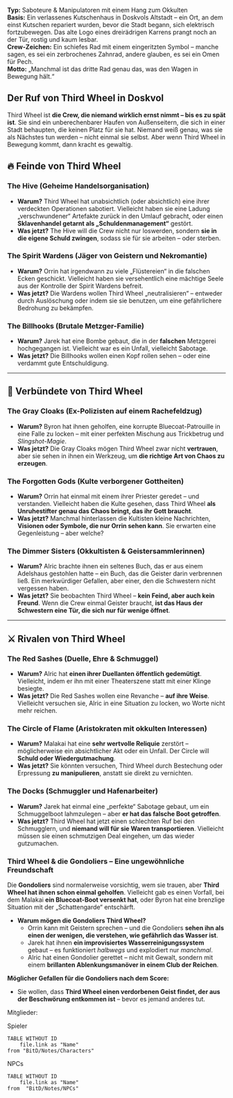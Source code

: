 
**Typ:** Saboteure & Manipulatoren mit einem Hang zum Okkulten  
**Basis:** Ein verlassenes Kutschenhaus in Doskvols Altstadt – ein Ort, an dem einst Kutschen repariert wurden, bevor die Stadt begann, sich elektrisch fortzubewegen. Das alte Logo eines dreirädrigen Karrens prangt noch an der Tür, rostig und kaum lesbar.  
**Crew-Zeichen:** Ein schiefes Rad mit einem eingeritzten Symbol – manche sagen, es sei ein zerbrochenes Zahnrad, andere glauben, es sei ein Omen für Pech.  
**Motto:** „Manchmal ist das dritte Rad genau das, was den Wagen in Bewegung hält.“

## **Der Ruf von Third Wheel in Doskvol**

Third Wheel ist **die Crew, die niemand wirklich ernst nimmt – bis es zu spät ist**. Sie sind ein unberechenbarer Haufen von Außenseitern, die sich in einer Stadt behaupten, die keinen Platz für sie hat. Niemand weiß genau, was sie als Nächstes tun werden – nicht einmal sie selbst. Aber wenn Third Wheel in Bewegung kommt, dann kracht es gewaltig.

## **🔥 Feinde von Third Wheel**

### **The Hive** (Geheime Handelsorganisation)

- **Warum?** Third Wheel hat unabsichtlich (oder absichtlich) eine ihrer verdeckten Operationen sabotiert. Vielleicht haben sie eine Ladung „verschwundener“ Artefakte zurück in den Umlauf gebracht, oder einen **Sklavenhandel getarnt als „Schuldenmanagement“** gestört.
- **Was jetzt?** The Hive will die Crew nicht nur loswerden, sondern **sie in die eigene Schuld zwingen**, sodass sie für sie arbeiten – oder sterben.

### **The Spirit Wardens** (Jäger von Geistern und Nekromantie)

- **Warum?** Orrin hat irgendwann zu viele „Flüstereien“ in die falschen Ecken geschickt. Vielleicht haben sie versehentlich eine mächtige Seele aus der Kontrolle der Spirit Wardens befreit.
- **Was jetzt?** Die Wardens wollen Third Wheel „neutralisieren“ – entweder durch Auslöschung oder indem sie sie benutzen, um eine gefährlichere Bedrohung zu bekämpfen.

### **The Billhooks** (Brutale Metzger-Familie)

- **Warum?** Jarek hat eine Bombe gebaut, die in der **falschen** Metzgerei hochgegangen ist. Vielleicht war es ein Unfall, vielleicht Sabotage.
- **Was jetzt?** Die Billhooks wollen einen Kopf rollen sehen – oder eine verdammt gute Entschuldigung.

---

## **🤝 Verbündete von Third Wheel**

### **The Gray Cloaks** (Ex-Polizisten auf einem Rachefeldzug)

- **Warum?** Byron hat ihnen geholfen, eine korrupte Bluecoat-Patrouille in eine Falle zu locken – mit einer perfekten Mischung aus Trickbetrug und _Slingshot-Magie_.
- **Was jetzt?** Die Gray Cloaks mögen Third Wheel zwar nicht **vertrauen**, aber sie sehen in ihnen ein Werkzeug, um **die richtige Art von Chaos zu erzeugen**.

### **The Forgotten Gods** (Kulte verborgener Gottheiten)

- **Warum?** Orrin hat einmal mit einem ihrer Priester geredet – und verstanden. Vielleicht haben die Kulte gesehen, dass Third Wheel **als Unruhestifter genau das Chaos bringt, das ihr Gott braucht**.
- **Was jetzt?** Manchmal hinterlassen die Kultisten kleine Nachrichten, **Visionen oder Symbole, die nur Orrin sehen kann**. Sie erwarten eine Gegenleistung – aber welche?

### **The Dimmer Sisters** (Okkultisten & Geistersammlerinnen)

- **Warum?** Alric brachte ihnen ein seltenes Buch, das er aus einem Adelshaus gestohlen hatte – ein Buch, das die Geister darin verbrennen ließ. Ein merkwürdiger Gefallen, aber einer, den die Schwestern nicht vergessen haben.
- **Was jetzt?** Sie beobachten Third Wheel – **kein Feind, aber auch kein Freund**. Wenn die Crew einmal Geister braucht, **ist das Haus der Schwestern eine Tür, die sich nur für wenige öffnet**.

---

## **⚔ Rivalen von Third Wheel**

### **The Red Sashes** (Duelle, Ehre & Schmuggel)

- **Warum?** Alric hat **einen ihrer Duellanten öffentlich gedemütigt**. Vielleicht, indem er ihn mit einer Theaterszene statt mit einer Klinge besiegte.
- **Was jetzt?** Die Red Sashes wollen eine Revanche – **auf ihre Weise**. Vielleicht versuchen sie, Alric in eine Situation zu locken, wo Worte nicht mehr reichen.

### **The Circle of Flame** (Aristokraten mit okkulten Interessen)

- **Warum?** Malakai hat eine **sehr wertvolle Reliquie** zerstört – möglicherweise ein absichtlicher Akt oder ein Unfall. Der Circle will **Schuld oder Wiedergutmachung**.
- **Was jetzt?** Sie könnten versuchen, Third Wheel durch Bestechung oder Erpressung **zu manipulieren**, anstatt sie direkt zu vernichten.

### **The Docks** (Schmuggler und Hafenarbeiter)

- **Warum?** Jarek hat einmal eine „perfekte“ Sabotage gebaut, um ein Schmuggelboot lahmzulegen – aber **er hat das falsche Boot getroffen**.
- **Was jetzt?** Third Wheel hat jetzt einen schlechten Ruf bei den Schmugglern, und **niemand will für sie Waren transportieren**. Vielleicht müssen sie einen schmutzigen Deal eingehen, um das wieder gutzumachen.

### **Third Wheel & die Gondoliers – Eine ungewöhnliche Freundschaft**

Die **Gondoliers** sind normalerweise vorsichtig, wem sie trauen, aber **Third Wheel hat ihnen schon einmal geholfen**. Vielleicht gab es einen Vorfall, bei dem Malakai **ein Bluecoat-Boot versenkt hat**, oder Byron hat eine brenzlige Situation mit der „Schattengarde“ entschärft.

- **Warum mögen die Gondoliers Third Wheel?**
    - Orrin kann mit Geistern sprechen – und die Gondoliers **sehen ihn als einen der wenigen, die verstehen, wie gefährlich das Wasser ist**.
    - Jarek hat ihnen **ein improvisiertes Wasserreinigungssystem** gebaut – es funktioniert _halbwegs_ und explodiert nur _manchmal_.
    - Alric hat einen Gondolier gerettet – nicht mit Gewalt, sondern mit einem **brillanten Ablenkungsmanöver in einem Club der Reichen**.

**Möglicher Gefallen für die Gondoliers nach dem Score:**

- Sie wollen, dass **Third Wheel einen verdorbenen Geist findet, der aus der Beschwörung entkommen ist** – bevor es jemand anderes tut.

Mitglieder:

Spieler
```dataview 
TABLE WITHOUT ID
	file.link as "Name"
from "BitD/Notes/Characters" 
```


NPCs
```dataview 
TABLE WITHOUT ID
	file.link as "Name"
from  "BitD/Notes/NPCs"
```